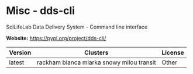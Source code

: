 # Misc - dds-cli

SciLifeLab Data Delivery System - Command line interface



**Website:** <https://pypi.org/project/dds-cli/>

| Version | Clusters | License |
| ------- | -------- | ------- |
| latest | rackham bianca miarka snowy milou transit | Other |
